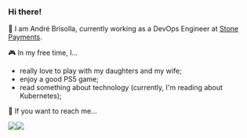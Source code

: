 ### Hi there! 

:construction_worker: I am André Brisolla, currently working as a DevOps Engineer at <a href="https://github.com/stonepayments">Stone Payments</a>.


:video_game: In my free time, I...
  - really love to play with my daughters and my wife;
  - enjoy a good PS5 game;
  - read something about technology (currently, I'm reading about Kubernetes);


:mag_right: If you want to reach me...

<a style='float:left' href="https://www.linkedin.com/in/brisolla/" _target="blank"><img src="https://img.shields.io/badge/LinkedIn-0077B5?style=for-the-badge&logo=linkedin&logoColor=white" /></a>

<a href="https://www.linkedin.com/in/brisolla/" _target="blank"><img src="https://img.shields.io/badge/Instagram-E4405F?style=for-the-badge&logo=instagram&logoColor=white" /></a>

